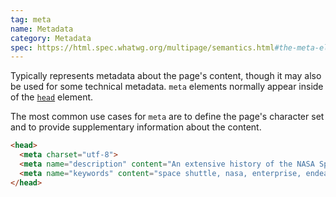 ```yaml
---
tag: meta
name: Metadata
category: Metadata
spec: https://html.spec.whatwg.org/multipage/semantics.html#the-meta-element
---
```


Typically represents metadata about the page's content, though it may also be used for some technical metadata. `meta` elements normally appear inside of the [`head`](#head) element.

The most common use cases for `meta` are to define the page's character set and to provide supplementary information about the content.

<!-- prettier-ignore-start -->
```html
<head>
  <meta charset="utf-8">
  <meta name="description" content="An extensive history of the NASA Space Shuttles.">
  <meta name="keywords" content="space shuttle, nasa, enterprise, endeavour, discovery, challenger, columbia, atlantis">
</head>
```
<!-- prettier-ignore-end -->
